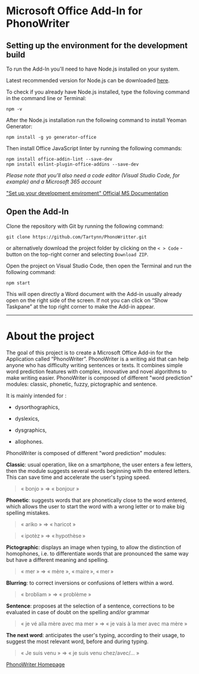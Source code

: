 # Microsoft Office Add-In for PhonoWriter

## Setting up the environment for the development build

To run the Add-In you'll need to have Node.js installed on your system.

Latest recommended version for Node.js can be downloaded [here](https://nodejs.org/en/).

To check if you already have Node.js installed, type the folloving command in the command line or Terminal:

```
npm -v
```

After the Node.js installation run the following command to install Yeoman Generator:

```
npm install -g yo generator-office
```

Then install Office JavaScript linter by running the following commands:

```
npm install office-addin-lint --save-dev
npm install eslint-plugin-office-addins --save-dev
```

_Please note that you'll also need a code editor (Visual Studio Code, for example) and a Microsoft 365 account_

["Set up your development enviroment" Official MS Documentation](https://learn.microsoft.com/en-gb/office/dev/add-ins/overview/set-up-your-dev-environment?tabs=yeomangenerator)

## Open the Add-In

Clone the repository with Git by running the following command:

```
git clone https://github.com/Tartynn/PhonoWritter.git
```

or alternatively download the project folder by clicking on the `< > Code` -button on the top-right corner and selecting `Download ZIP`.

Open the project on Visual Studio Code, then open the Terminal and run the following command:

```
npm start
```

This will open directly a Word document with the Add-in usually already open on the right side of the screen. If not you can click on “Show Taskpane” at the top right corner to make the Add-in appear.

---

# About the project

The goal of this project is to create a Microsoft Office Add-in for the Application called “PhonoWriter”. PhonoWriter is a writing aid that can help anyone who has difficulty writing sentences or texts. It combines simple word prediction features with complex, innovative and novel algorithms to make writing easier. PhonoWriter is composed of different "word prediction" modules: classic, phonetic, fuzzy, pictographic and sentence.

It is mainly intended for :

- dysorthographics,

- dyslexics,

- dysgraphics,

- allophones.

PhonoWriter is composed of different "word prediction" modules:

**Classic**: usual operation, like on a smartphone, the user enters a few letters, then the module suggests several words beginning with the entered letters. This can save time and accelerate the user's typing speed.

> « bonjo » => « bonjour »

**Phonetic**: suggests words that are phonetically close to the word entered, which allows the user to start the word with a wrong letter or to make big spelling mistakes.

> « ariko » => « haricot »

> « ipotèz » => « hypothèse »

**Pictographic**: displays an image when typing, to allow the distinction of homophones, i.e. to differentiate words that are pronounced the same way but have a different meaning and spelling.

> « mer » => « mère », « maire », « mer »

**Blurring**: to correct inversions or confusions of letters within a word.

> « brobliam » => « problème »

**Sentence**: proposes at the selection of a sentence, corrections to be evaluated in case of doubt on the spelling and/or grammar

> « je vé alla mère avec ma mer » => « je vais à la mer avec ma mère »

**The next word**: anticipates the user's typing, according to their usage, to suggest the most relevant word, before and during typing.

> « Je suis venu » => « je suis venu chez/avec/… »

[PhonoWriter Homepage](https://www.jeanclaudegabus.ch/produits/phonowriter-windows/)
